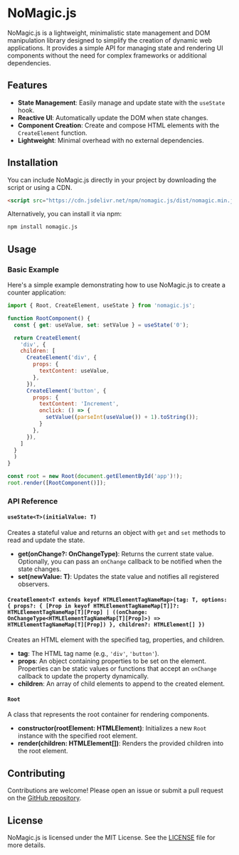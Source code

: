# NoMagic.js

NoMagic.js is a lightweight, minimalistic state management and DOM manipulation library designed to simplify the creation of dynamic web applications. It provides a simple API for managing state and rendering UI components without the need for complex frameworks or additional dependencies.

## Features

- **State Management**: Easily manage and update state with the `useState` hook.
- **Reactive UI**: Automatically update the DOM when state changes.
- **Component Creation**: Create and compose HTML elements with the `CreateElement` function.
- **Lightweight**: Minimal overhead with no external dependencies.

## Installation

You can include NoMagic.js directly in your project by downloading the script or using a CDN.

```html
<script src="https://cdn.jsdelivr.net/npm/nomagic.js/dist/nomagic.min.js"></script>
```

Alternatively, you can install it via npm:

```bash
npm install nomagic.js
```

## Usage

### Basic Example

Here's a simple example demonstrating how to use NoMagic.js to create a counter application:

```javascript
import { Root, CreateElement, useState } from 'nomagic.js';

function RootComponent() {
  const { get: useValue, set: setValue } = useState('0');

  return CreateElement(
    'div', {
    children: [
      CreateElement('div', {
        props: {
          textContent: useValue,
        },
      }),
      CreateElement('button', {
        props: {
          textContent: 'Increment',
          onclick: () => {
            setValue((parseInt(useValue()) + 1).toString());
          }
        },
      }),
    ]
  }
  )
}

const root = new Root(document.getElementById('app')!);
root.render([RootComponent()]);
```

### API Reference

#### `useState<T>(initialValue: T)`

Creates a stateful value and returns an object with `get` and `set` methods to read and update the state.

- **get(onChange?: OnChangeType<T>)**: Returns the current state value. Optionally, you can pass an `onChange` callback to be notified when the state changes.
- **set(newValue: T)**: Updates the state value and notifies all registered observers.

#### `CreateElement<T extends keyof HTMLElementTagNameMap>(tag: T, options: { props?: { [Prop in keyof HTMLElementTagNameMap[T]]?: HTMLElementTagNameMap[T][Prop] | ((onChange: OnChangeType<HTMLElementTagNameMap[T][Prop]>) => HTMLElementTagNameMap[T][Prop]) }, children?: HTMLElement[] })`

Creates an HTML element with the specified tag, properties, and children.

- **tag**: The HTML tag name (e.g., `'div'`, `'button'`).
- **props**: An object containing properties to be set on the element. Properties can be static values or functions that accept an `onChange` callback to update the property dynamically.
- **children**: An array of child elements to append to the created element.

#### `Root`

A class that represents the root container for rendering components.

- **constructor(rootElement: HTMLElement)**: Initializes a new `Root` instance with the specified root element.
- **render(children: HTMLElement[])**: Renders the provided children into the root element.

## Contributing

Contributions are welcome! Please open an issue or submit a pull request on the [GitHub repository](https://github.com/jpc0/nomagic.js).

## License

NoMagic.js is licensed under the MIT License. See the [LICENSE](LICENSE) file for more details.
